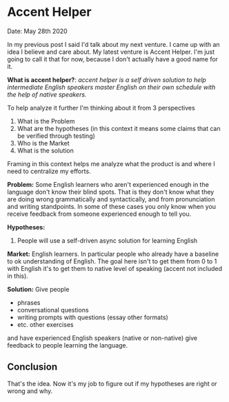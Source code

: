 # Accent Helper

Date: May 28th 2020

In my previous post I said I'd talk about my next venture. I came up with an idea I believe and care about. My latest venture is Accent Helper. I'm just going to call it that for now, because I don't actually have a good name for it.

**What is accent helper?**: _accent helper is a self driven solution to help intermediate English speakers master English on their own schedule with the help of native speakers._

To help analyze it further I'm thinking about it from 3 perspectives

1. What is the Problem
1. What are the hypotheses (in this context it means some claims that can be verified through testing)
1. Who is the Market
1. What is the solution

Framing in this context helps me analyze what the product is and where I need to centralize my efforts.

**Problem:** Some English learners who aren't experienced enough in the language don't know their blind spots. That is they don't know what they are doing wrong grammatically and syntactically, and from pronunciation and writing standpoints. In some of these cases you only know when you receive feedback from someone experienced enough to tell you.

**Hypotheses:**

1. People will use a self-driven async solution for learning English

**Market:** English learners. In particular people who already have a baseline to ok understanding of English. The goal here isn't to get them from 0 to 1 with English it's to get them to native level of speaking (accent not included in this).

**Solution:** Give people

- phrases
- conversational questions
- writing prompts with questions (essay other formats)
- etc. other exercises

and have experienced English speakers (native or non-native) give feedback to people learning the language.

## Conclusion

That's the idea. Now it's my job to figure out if my hypotheses are right or wrong and why.

